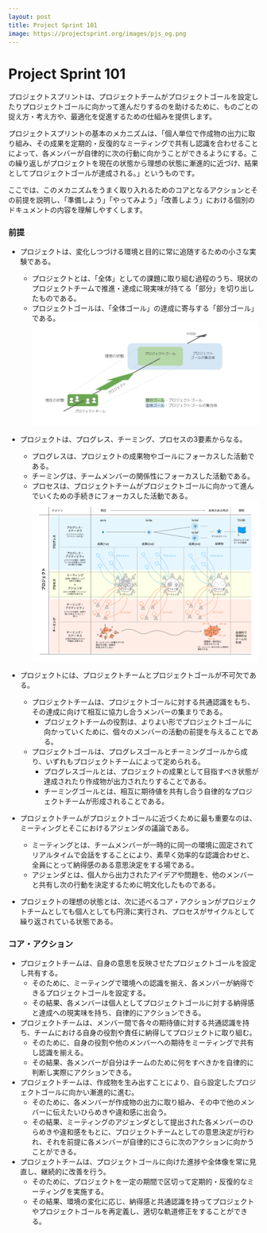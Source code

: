 ```yaml
---
layout: post
title: Project Sprint 101
image: https://projectsprint.org/images/pjs_og.png
---
```


# Project Sprint 101

プロジェクトスプリントは、プロジェクトチームがプロジェクトゴールを設定したりプロジェクトゴールに向かって進んだりするのを助けるために、ものごとの捉え方・考え方や、最適化を促進するための仕組みを提供します。

プロジェクトスプリントの基本のメカニズムは、「個人単位で作成物の出力に取り組み、その成果を定期的・反復的なミーティングで共有し認識を合わせることによって、各メンバーが自律的に次の行動に向かうことができるようにする。この繰り返しがプロジェクトを現在の状態から理想の状態に漸進的に近づけ、結果としてプロジェクトゴールが達成される。」というものです。

ここでは、このメカニズムをうまく取り入れるためのコアとなるアクションとその前提を説明し、「準備しよう」「やってみよう」「改善しよう」における個別のドキュメントの内容を理解しやすくします。

### 前提
- プロジェクトは、変化しつづける環境と目的に常に追随するための小さな実験である。
  - プロジェクトとは、「全体」としての課題に取り組む過程のうち、現状のプロジェクトチームで推進・達成に現実味が持てる「部分」を切り出したものである。
  - プロジェクトゴールは、「全体ゴール」の達成に寄与する「部分ゴール」である。
![プロジェクト概念図](../images/projectgoal.png)


- プロジェクトは、プログレス、チーミング、プロセスの3要素からなる。
  - プログレスは、プロジェクトの成果物やゴールにフォーカスした活動である。
  - チーミングは、チームメンバーの関係性にフォーカスした活動である。
  - プロセスは、プロジェクトチームがプロジェクトゴールに向かって進んでいくための手続きにフォーカスした活動である。
![プロジェクトスプリント概念図](../images/essentials.png)

- プロジェクトには、プロジェクトチームとプロジェクトゴールが不可欠である。
  - プロジェクトチームは、プロジェクトゴールに対する共通認識をもち、その達成に向けて相互に協力し合うメンバーの集まりである。
    - プロジェクトチームの役割は、よりよい形でプロジェクトゴールに向かっていくために、個々のメンバーの活動の前提を与えることである。
  - プロジェクトゴールは、プログレスゴールとチーミングゴールから成り、いずれもプロジェクトチームによって定められる。
    - プログレスゴールとは、プロジェクトの成果として目指すべき状態が達成されたり作成物が出力されたりすることである。
    - チーミングゴールとは、相互に期待値を共有し合う自律的なプロジェクトチームが形成されることである。
- プロジェクトチームがプロジェクトゴールに近づくために最も重要なのは、ミーティングとそこにおけるアジェンダの議論である。
  - ミーティングとは、チームメンバーが一時的に同一の環境に固定されてリアルタイムで会話をすることにより、素早く効率的な認識合わせと、全員にとって納得感のある意思決定をする場である。
  - アジェンダとは、個人から出力されたアイデアや問題を、他のメンバーと共有し次の行動を決定するために明文化したものである。
- プロジェクトの理想の状態とは、次に述べるコア・アクションがプロジェクトチームとしても個人としても円滑に実行され、プロセスがサイクルとして繰り返されている状態である。

### コア・アクション
- プロジェクトチームは、自身の意思を反映させたプロジェクトゴールを設定し共有する。
  - そのために、ミーティングで環境への認識を揃え、各メンバーが納得できるプロジェクトゴールを設定する。
  - その結果、各メンバーは個人としてプロジェクトゴールに対する納得感と達成への現実味を持ち、自律的にアクションできる。
- プロジェクトチームは、メンバー間で各々の期待値に対する共通認識を持ち、チームにおける自身の役割や責任に納得してプロジェクトに取り組む。
  - そのために、自身の役割や他のメンバーへの期待をミーティングで共有し認識を揃える。
  - その結果、各メンバーが自分はチームのために何をすべきかを自律的に判断し実際にアクションできる。
- プロジェクトチームは、作成物を生み出すことにより、自ら設定したプロジェクトゴールに向かい漸進的に進む。
  - そのために、各メンバーが作成物の出力に取り組み、その中で他のメンバーに伝えたいひらめきや違和感に出会う。
  - その結果、ミーティングのアジェンダとして提出された各メンバーのひらめきや違和感をもとに、プロジェクトチームとしての意思決定が行われ、それを前提に各メンバーが自律的にさらに次のアクションに向かうことができる。
- プロジェクトチームは、プロジェクトゴールに向けた進捗や全体像を常に見直し、継続的に改善を行う。
  - そのために、プロジェクトを一定の期間で区切って定期的・反復的なミーティングを実施する。
  - その結果、環境の変化に応じ、納得感と共通認識を持ってプロジェクトやプロジェクトゴールを再定義し、適切な軌道修正をすることができる。
